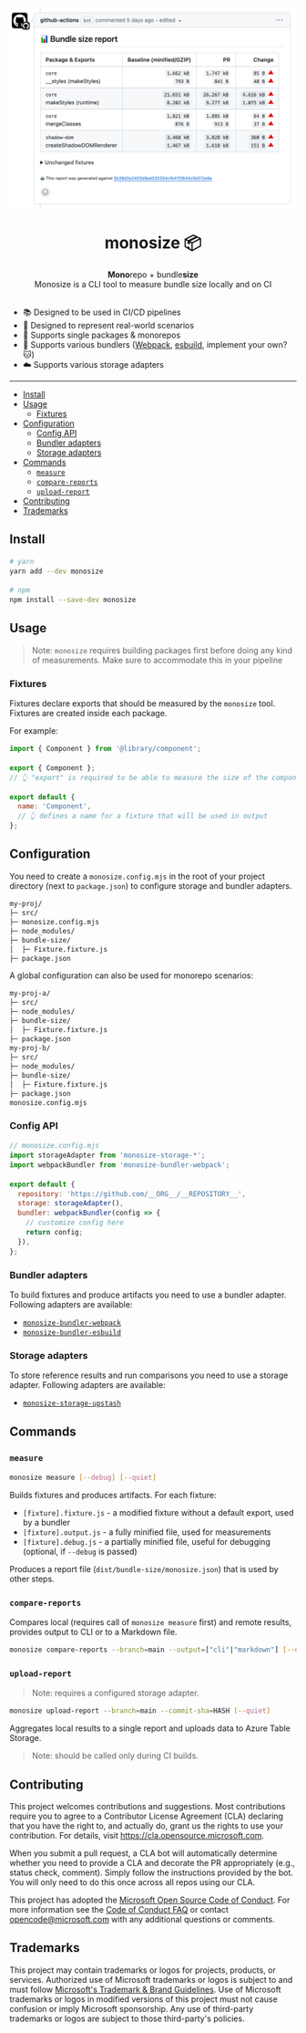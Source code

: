 <div align="center">
  <img width="600" alt="A sample report produced by monosize" src="https://raw.githubusercontent.com/microsoft/monosize/main/.github/images/gh-report.png">
  <h1>monosize 📦</h1>
  <b>Mono</b>repo + bundle<b>size</b>
  <br/>
  <span>Monosize is a CLI tool to measure bundle size locally and on CI</span>
  <br />
  <br />
</div>

- 📚 Designed to be used in CI/CD pipelines
- 🎱 Designed to represent real-world scenarios
- 🧰 Supports single packages & monorepos
- 🍿 Supports various bundlers ([Webpack](https://github.com/microsoft/monosize/tree/main/packages/monosize-bundler-webpack), [esbuild](https://github.com/microsoft/monosize/tree/main/packages/monosize-bundler-esbuild), implement your own? 🐱)
- ☁️ Supports various storage adapters

<hr />

<!-- START doctoc generated TOC please keep comment here to allow auto update -->
<!-- DON'T EDIT THIS SECTION, INSTEAD RE-RUN doctoc TO UPDATE -->

- [Install](#install)
- [Usage](#usage)
  - [Fixtures](#fixtures)
- [Configuration](#configuration)
  - [Config API](#config-api)
  - [Bundler adapters](#bundler-adapters)
  - [Storage adapters](#storage-adapters)
- [Commands](#commands)
  - [`measure`](#measure)
  - [`compare-reports`](#compare-reports)
  - [`upload-report`](#upload-report)
- [Contributing](#contributing)
- [Trademarks](#trademarks)

<!-- END doctoc generated TOC please keep comment here to allow auto update -->

## Install

```sh
# yarn
yarn add --dev monosize

# npm
npm install --save-dev monosize
```

## Usage

> Note: `monosize` requires building packages first before doing any kind of measurements. Make sure to accommodate this in your pipeline

### Fixtures

Fixtures declare exports that should be measured by the `monosize` tool. Fixtures are created inside each package.

For example:

```js
import { Component } from '@library/component';

export { Component };
// 👆 "export" is required to be able to measure the size of the component

export default {
  name: 'Component',
  // 👆 defines a name for a fixture that will be used in output
};
```

## Configuration

You need to create a `monosize.config.mjs` in the root of your project directory (next to `package.json`) to configure storage and bundler adapters.

```
my-proj/
├─ src/
├─ monosize.config.mjs
├─ node_modules/
├─ bundle-size/
│  ├─ Fixture.fixture.js
├─ package.json
```

A global configuration can also be used for monorepo scenarios:

```
my-proj-a/
├─ src/
├─ node_modules/
├─ bundle-size/
│  ├─ Fixture.fixture.js
├─ package.json
my-proj-b/
├─ src/
├─ node_modules/
├─ bundle-size/
│  ├─ Fixture.fixture.js
├─ package.json
monosize.config.mjs
```

### Config API

```js
// monosize.config.mjs
import storageAdapter from 'monosize-storage-*';
import webpackBundler from 'monosize-bundler-webpack';

export default {
  repository: 'https://github.com/__ORG__/__REPOSITORY__',
  storage: storageAdapter(),
  bundler: webpackBundler(config => {
    // customize config here
    return config;
  }),
};
```

### Bundler adapters

To build fixtures and produce artifacts you need to use a bundler adapter. Following adapters are available:

- [`monosize-bundler-webpack`](https://github.com/microsoft/monosize/tree/main/packages/monosize-bundler-webpack)
- [`monosize-bundler-esbuild`](https://github.com/microsoft/monosize/tree/main/packages/monosize-bundler-esbuild)

### Storage adapters

To store reference results and run comparisons you need to use a storage adapter. Following adapters are available:

- [`monosize-storage-upstash`](https://github.com/microsoft/monosize/tree/main/packages/monosize-storage-upstash)

## Commands

### `measure`

```sh
monosize measure [--debug] [--quiet]
```

Builds fixtures and produces artifacts. For each fixture:

- `[fixture].fixture.js` - a modified fixture without a default export, used by a bundler
- `[fixture].output.js` - a fully minified file, used for measurements
- `[fixture].debug.js` - a partially minified file, useful for debugging (optional, if `--debug` is passed)

Produces a report file (`dist/bundle-size/monosize.json`) that is used by other steps.

### `compare-reports`

Compares local (requires call of `monosize measure` first) and remote results, provides output to CLI or to a Markdown file.

```sh
monosize compare-reports --branch=main --output=["cli"|"markdown"] [--quiet]
```

### `upload-report`

> Note: requires a configured storage adapter.

```sh
monosize upload-report --branch=main --commit-sha=HASH [--quiet]
```

Aggregates local results to a single report and uploads data to Azure Table Storage.

> Note: should be called only during CI builds.

## Contributing

This project welcomes contributions and suggestions. Most contributions require you to agree to a
Contributor License Agreement (CLA) declaring that you have the right to, and actually do, grant us
the rights to use your contribution. For details, visit https://cla.opensource.microsoft.com.

When you submit a pull request, a CLA bot will automatically determine whether you need to provide
a CLA and decorate the PR appropriately (e.g., status check, comment). Simply follow the instructions
provided by the bot. You will only need to do this once across all repos using our CLA.

This project has adopted the [Microsoft Open Source Code of Conduct](https://opensource.microsoft.com/codeofconduct/).
For more information see the [Code of Conduct FAQ](https://opensource.microsoft.com/codeofconduct/faq/) or
contact [opencode@microsoft.com](mailto:opencode@microsoft.com) with any additional questions or comments.

## Trademarks

This project may contain trademarks or logos for projects, products, or services. Authorized use of Microsoft
trademarks or logos is subject to and must follow
[Microsoft's Trademark & Brand Guidelines](https://www.microsoft.com/en-us/legal/intellectualproperty/trademarks/usage/general).
Use of Microsoft trademarks or logos in modified versions of this project must not cause confusion or imply Microsoft sponsorship.
Any use of third-party trademarks or logos are subject to those third-party's policies.
